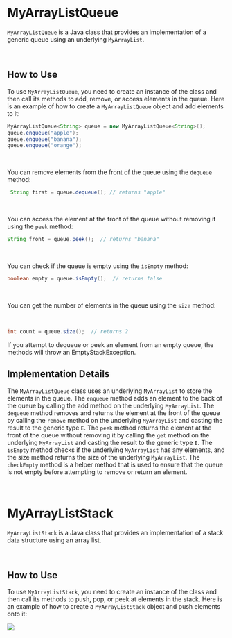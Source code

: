 # __MyArrayListQueue__
 `MyArrayListQueue` is a Java class that provides an implementation of a generic queue using an underlying `MyArrayList`.
 
<br />

## __How to Use__
To use `MyArrayListQueue`, you need to create an instance of the class and then call its methods to add, remove, or access elements in the queue. Here is an example of how to create a `MyArrayListQueue` object and add elements to it:

```java
MyArrayListQueue<String> queue = new MyArrayListQueue<String>();
queue.enqueue("apple");
queue.enqueue("banana");
queue.enqueue("orange");
```

<br />

You can remove elements from the front of the queue using the `dequeue` method:
```java 
 String first = queue.dequeue(); // returns "apple"
 ```

<br />

You can access the element at the front of the queue without removing it using the `peek` method:
```java
String front = queue.peek();  // returns "banana"
```

<br/>

You can check if the queue is empty using the `isEmpty` method:

```java 
boolean empty = queue.isEmpty();  // returns false
```

<br/>

You can get the number of elements in the queue using the `size` method:

<br/>

```java
int count = queue.size();  // returns 2
```
If you attempt to dequeue or peek an element from an empty queue, the methods will throw an EmptyStackException.

## __Implementation Details__
The `MyArrayListQueue` class uses an underlying `MyArrayList` to store the elements in the queue. The `enqueue` method adds an element to the back of the queue by calling the add method on the underlying `MyArrayList`. The `dequeue` method removes and returns the element at the front of the queue by calling the `remove` method on the underlying `MyArrayList` and casting the result to the generic type `E`. The `peek` method returns the element at the front of the queue without removing it by calling the `get` method on the underlying `MyArrayList` and casting the result to the generic type `E`. The `isEmpty` method checks if the underlying `MyArrayList` has any elements, and the size method returns the size of the underlying `MyArrayList`. The `checkEmpty` method is a helper method that is used to ensure that the queue is not empty before attempting to remove or return an element.


<br />

 # __MyArrayListStack__
 `MyArrayListStack` is a Java class that provides an implementation of a stack data structure using an array list.

<br />

## __How to Use__
To use `MyArrayListStack`, you need to create an instance of the class and then call its methods to push, pop, or peek at elements in the stack. Here is an example of how to create a `MyArrayListStack` object and push elements onto it:

![](https://c.tenor.com/5GmWzNk994gAAAAC/thank-you-obama.gif)
